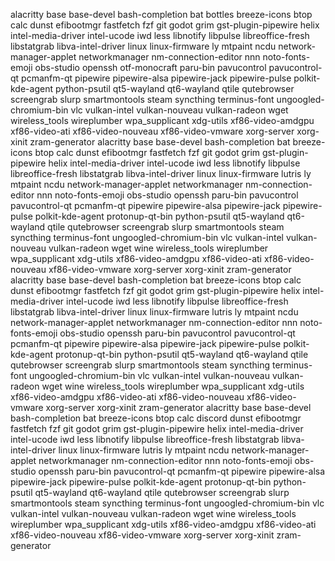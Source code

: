 alacritty
base
base-devel
bash-completion
bat
bottles
breeze-icons
btop
calc
dunst
efibootmgr
fastfetch
fzf
git
godot
grim
gst-plugin-pipewire
helix
intel-media-driver
intel-ucode
iwd
less
libnotify
libpulse
libreoffice-fresh
libstatgrab
libva-intel-driver
linux
linux-firmware
ly
mtpaint
ncdu
network-manager-applet
networkmanager
nm-connection-editor
nnn
noto-fonts-emoji
obs-studio
openssh
otf-monocraft
paru-bin
pavucontrol
pavucontrol-qt
pcmanfm-qt
pipewire
pipewire-alsa
pipewire-jack
pipewire-pulse
polkit-kde-agent
python-psutil
qt5-wayland
qt6-wayland
qtile
qutebrowser
screengrab
slurp
smartmontools
steam
syncthing
terminus-font
ungoogled-chromium-bin
vlc
vulkan-intel
vulkan-nouveau
vulkan-radeon
wget
wireless_tools
wireplumber
wpa_supplicant
xdg-utils
xf86-video-amdgpu
xf86-video-ati
xf86-video-nouveau
xf86-video-vmware
xorg-server
xorg-xinit
zram-generator
alacritty
base
base-devel
bash-completion
bat
breeze-icons
btop
calc
dunst
efibootmgr
fastfetch
fzf
git
godot
grim
gst-plugin-pipewire
helix
intel-media-driver
intel-ucode
iwd
less
libnotify
libpulse
libreoffice-fresh
libstatgrab
libva-intel-driver
linux
linux-firmware
lutris
ly
mtpaint
ncdu
network-manager-applet
networkmanager
nm-connection-editor
nnn
noto-fonts-emoji
obs-studio
openssh
paru-bin
pavucontrol
pavucontrol-qt
pcmanfm-qt
pipewire
pipewire-alsa
pipewire-jack
pipewire-pulse
polkit-kde-agent
protonup-qt-bin
python-psutil
qt5-wayland
qt6-wayland
qtile
qutebrowser
screengrab
slurp
smartmontools
steam
syncthing
terminus-font
ungoogled-chromium-bin
vlc
vulkan-intel
vulkan-nouveau
vulkan-radeon
wget
wine
wireless_tools
wireplumber
wpa_supplicant
xdg-utils
xf86-video-amdgpu
xf86-video-ati
xf86-video-nouveau
xf86-video-vmware
xorg-server
xorg-xinit
zram-generator
alacritty
base
base-devel
bash-completion
bat
breeze-icons
btop
calc
dunst
efibootmgr
fastfetch
fzf
git
godot
grim
gst-plugin-pipewire
helix
intel-media-driver
intel-ucode
iwd
less
libnotify
libpulse
libreoffice-fresh
libstatgrab
libva-intel-driver
linux
linux-firmware
lutris
ly
mtpaint
ncdu
network-manager-applet
networkmanager
nm-connection-editor
nnn
noto-fonts-emoji
obs-studio
openssh
paru-bin
pavucontrol
pavucontrol-qt
pcmanfm-qt
pipewire
pipewire-alsa
pipewire-jack
pipewire-pulse
polkit-kde-agent
protonup-qt-bin
python-psutil
qt5-wayland
qt6-wayland
qtile
qutebrowser
screengrab
slurp
smartmontools
steam
syncthing
terminus-font
ungoogled-chromium-bin
vlc
vulkan-intel
vulkan-nouveau
vulkan-radeon
wget
wine
wireless_tools
wireplumber
wpa_supplicant
xdg-utils
xf86-video-amdgpu
xf86-video-ati
xf86-video-nouveau
xf86-video-vmware
xorg-server
xorg-xinit
zram-generator
alacritty
base
base-devel
bash-completion
bat
breeze-icons
btop
calc
discord
dunst
efibootmgr
fastfetch
fzf
git
godot
grim
gst-plugin-pipewire
helix
intel-media-driver
intel-ucode
iwd
less
libnotify
libpulse
libreoffice-fresh
libstatgrab
libva-intel-driver
linux
linux-firmware
lutris
ly
mtpaint
ncdu
network-manager-applet
networkmanager
nm-connection-editor
nnn
noto-fonts-emoji
obs-studio
openssh
paru-bin
pavucontrol-qt
pcmanfm-qt
pipewire
pipewire-alsa
pipewire-jack
pipewire-pulse
polkit-kde-agent
protonup-qt-bin
python-psutil
qt5-wayland
qt6-wayland
qtile
qutebrowser
screengrab
slurp
smartmontools
steam
syncthing
terminus-font
ungoogled-chromium-bin
vlc
vulkan-intel
vulkan-nouveau
vulkan-radeon
wget
wine
wireless_tools
wireplumber
wpa_supplicant
xdg-utils
xf86-video-amdgpu
xf86-video-ati
xf86-video-nouveau
xf86-video-vmware
xorg-server
xorg-xinit
zram-generator
